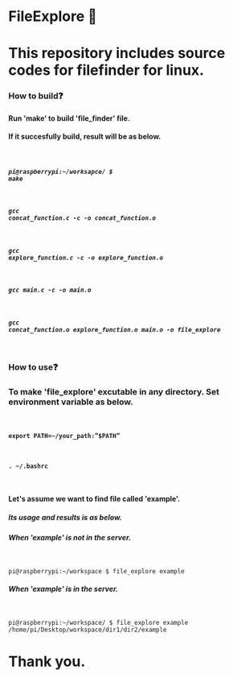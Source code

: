 # FileExplore :mag_right:
# This repository includes source codes for filefinder for linux.




### How to build:question:
#### Run 'make' to build 'file_finder' file.
#### If it succesfully build, result will be as below. 

##### <code>
##### pi@raspberrypi:~/worksapce/ $ make
##### gcc concat_function.c -c -o concat_function.o
##### gcc explore_function.c -c -o explore_function.o
##### gcc main.c -c -o main.o
##### gcc concat_function.o explore_function.o main.o -o file_explore
</code>






### How to use:question:
### To make 'file_explore' excutable in any directory. Set environment variable as below.
#### <code>
#### export PATH=~/your_path:”$PATH”
#### . ~/.bashrc
</code>


#### Let's assume we want to find file called 'example'.
##### Its usage and results is as below.
##### When 'example' is not in the server.
##### <code>
pi@raspberrypi:~/workspace $ file_explore example
</code>


##### When 'example' is in the server.
##### <code> 
pi@raspberrypi:~/workspace/ $ file_explore example
/home/pi/Desktop/workspace/dir1/dir2/example
</code>


# Thank you.
